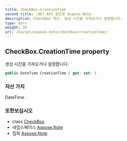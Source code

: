 ```yaml
---
title: CheckBox.CreationTime
second_title: .NET API 참조용 Aspose.Note
description: CheckBox 재산. 생성 시간을 가져오거나 설정합니다.
type: docs
weight: 30
url: /ko/net/aspose.note/checkbox/creationtime/
---
```

## CheckBox.CreationTime property

생성 시간을 가져오거나 설정합니다.

```csharp
public DateTime CreationTime { get; set; }
```

### 자산 가치

DateTime .

### 또한보십시오

* class [CheckBox](../)
* 네임스페이스 [Aspose.Note](../../checkbox/)
* 집회 [Aspose.Note](../../../)


